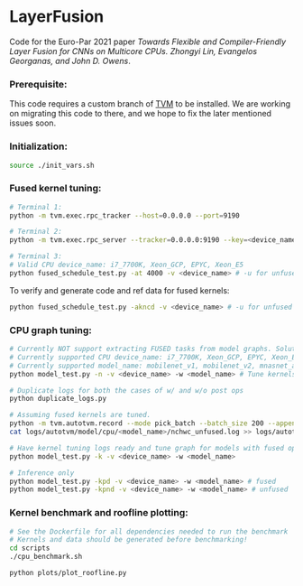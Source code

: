 # LayerFusion

Code for the Euro-Par 2021 paper *Towards Flexible and Compiler-Friendly Layer Fusion for CNNs on Multicore CPUs. Zhongyi Lin, Evangelos Georganas, and John D. Owens*.


### Prerequisite:
This code requires a custom branch of [TVM](https://github.com/moderato/tvm) to be installed. We are working on migrating this code to there, and we hope to fix the later mentioned issues soon.

### Initialization:
```bash
source ./init_vars.sh
```

### Fused kernel tuning:
```bash
# Terminal 1:
python -m tvm.exec.rpc_tracker --host=0.0.0.0 --port=9190

# Terminal 2:
python -m tvm.exec.rpc_server --tracker=0.0.0.0:9190 --key=<device_name>

# Terminal 3:
# Valid CPU device_name: i7_7700K, Xeon_GCP, EPYC, Xeon_E5
python fused_schedule_test.py -at 4000 -v <device_name> # -u for unfused kernels
```

To verify and generate code and ref data for fused kernels:
```bash
python fused_schedule_test.py -akncd -v <device_name> # -u for unfused kernels
```

### CPU graph tuning:
```bash
# Currently NOT support extracting FUSED tasks from model graphs. Solution: tune the unfused graph and fused kernels, and merge the tuning logs.
# Currently supported CPU device_name: i7_7700K, Xeon_GCP, EPYC, Xeon_E5
# Currently supported model_name: mobilenet_v1, mobilenet_v2, mnasnet_a1, resnet_18, resnet_50
python model_test.py -n -v <device_name> -w <model_name> # Tune kernels and graphs for models with all ops unfused

# Duplicate logs for both the cases of w/ and w/o post ops
python duplicate_logs.py

# Assuming fused kernels are tuned.
python -m tvm.autotvm.record --mode pick_batch --batch_size 200 --append --i logs/autotvm/layer/cpu/fused/ --o logs/autotvm/model/cpu/<model_name>/nchwc_fused.log
cat logs/autotvm/model/cpu/<model_name>/nchwc_unfused.log >> logs/autotvm/model/cpu/<model_name>/nchwc_fused.log

# Have kernel tuning logs ready and tune graph for models with fused ops
python model_test.py -k -v <device_name> -w <model_name>

# Inference only
python model_test.py -kpd -v <device_name> -w <model_name> # fused
python model_test.py -kpnd -v <device_name> -w <model_name> # unfused
```

### Kernel benchmark and roofline plotting:
```bash
# See the Dockerfile for all dependencies needed to run the benchmark
# Kernels and data should be generated before benchmarking!
cd scripts
./cpu_benchmark.sh

python plots/plot_roofline.py
```
